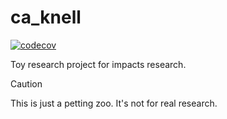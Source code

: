 # ca_knell

[![codecov](https://codecov.io/gh/brews/ca_knell/graph/badge.svg?token=NNGF1P1YVR)](https://codecov.io/gh/brews/ca_knell)

Toy research project for impacts research.

> [!CAUTION]
> This is just a petting zoo. It's not for real research.
